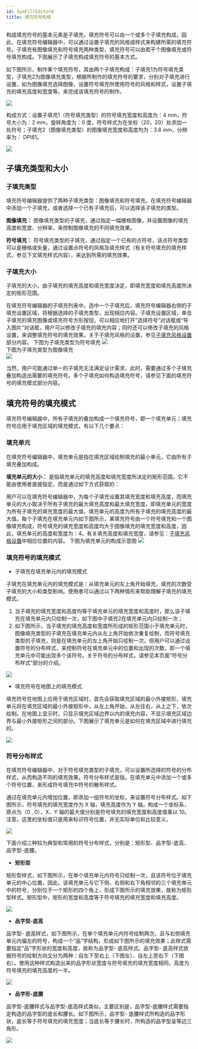 ```yaml
---
id: SymFillEditor0
title: 填充符号构成
---
```

构成填充符号的基本元素是子填充，填充符号可以由一个或多个子填充构成，因此，在填充符号编辑器中，可以通过设置子填充的风格或样式来构建所需的填充符号。子填充有图像填充和符号填充两种类型，填充符号可以由若干个图像填充或符号填充构成。下图展示了子填充构成填充符号的基本方式。

如下图所示，制作某个填充符号，其由两个子填充构成：子填充1为符号填充类型，子填充2为图像填充类型，根据所制作的填充符号的要求，分别对子填充进行设置，如为图像填充选择图像，设置符号填充所使用符号的风格和样式，设置子填充的填充高度和宽度等，来完成该填充符号的制作。

![](img/SymFillEditor0t1.png) 

构成方式：设置子填充1（符号填充类型）的符号填充宽度和高度为：4 mm，符号大小为：2 mm，旋转角度为：0
度，符号样式为在坐标（20，20）处添加一处符号；子填充2（图像填充类型）的图像填充宽度和高度均为：3.8 mm，分辨率为： DPI81。

 ![](img/SymFillEditor0t2.png)  

## 子填充类型和大小

### 子填充类型

填充符号编辑器提供了两种子填充类型：图像填充和符号填充。在填充符号编辑器中添加一个子填充，或者选择一个已有子填充后，可以选择该子填充的类型。

**图像填充：** 图像填充类型的子填充，通过指定一幅栅格图像，并设置图像的填充高度和宽度、分辨率，来控制图像填充的不同填充效果。

**符号填充：**
符号填充类型的子填充，通过指定一个已有的点符号，该点符号类型可以是栅格或矢量，通过设置点符号的风格及填充样式（有关符号填充的填充样式，参见下文填充样式内容），来达到所需的填充效果。

### 子填充大小

子填充的大小，由子填充的填充高度和填充宽度决定，即填充宽度和填充高度所决定的矩形范围。

在填充符号编辑器的子填充列表中，选中一个子填充后，填充符号编辑器右侧的子填充设置区域，将根据选择的子填充类型，出现相应内容。子填充设置区域，单击子填充的填充图像或填充符号方形按钮，可以相应地打开“选择符号”对话框或“导入图片”对话框，用户可以修改子填充的填充内容；同时还可以修改子填充的风格设置，来调整填充符号的填充效果。关于子填充风格的设置，参见[子填充风格设置](SymFillEditor4.html)部分内容。
下图为子填充类型为符号填充
![](img/SymFillEditor0t3.png)  
下图为子填充类型为图像填充     
![](img/SymFillEditor0t4.png)  

  
当然，用户可能通过单一的子填充无法满足设计需求，此时，需要通过多个子填充叠加构造出需要的填充符号。多个子填充如何构造填充符号，请参见下面的填充符号的填充模式部分内容。

## 填充符号的填充模式

填充符号编辑器中，所有子填充的叠加构成一个填充符号，即一个填充单元；填充符号应用于填充区域的填充模式，有以下几个要点：

### 填充单元

在填充符号编辑器中，填充单元是指在填充区域绘制填充的最小单元，它由所有子填充叠加构成。

**填充单元的大小：** 是指填充单元的填充高度和填充宽度所决定的矩形范围，它不能由使用者直接指定，而是通过如下方式获取的：

用户可以在填充符号编辑器中，为每个子填充设置其填充宽度和填充高度，而填充单元的大小取决于所有子填充的最大填充高度和最大填充宽度，即填充单元的宽度为所有子填充的填充宽度的最大值，填充单元的高度为所有子填充的填充高度的最大值。每个子填充在填充单元内如下图所示，某填充符号由一个符号填充和一个图像填充构成，符号填充的填充宽度和高度均大于图像填充的填充宽度和高度，因此，填充单元的高度和宽度为：4。有关填充高度和填充宽度，请参见：[子填充风格设置](SymFillEditor4.html)中相应位置的内容。
下图为填充单元的构成示意图
![](img/SymFillEditor0t5.png)  
  
### 填充符号的填充模式

* 子填充在填充单元内的填充模式 

子填充在填充单元内的填充模式是：从填充单元的左上角开始填充，填充的次数受子填充的大小和类型影响。使用者可以通过以下两种情形来帮助理解子填充的填充模式。

1. 当子填充的填充宽度和高度均等于填充单元的填充宽度和高度时，那么该子填充在填充单元内只绘制一次，如下图中子填充2在填充单元内只绘制一次；
2. 如下图所示，当子填充的填充高度和宽度所形成的矩形范围小于填充单元时，图像填充类型的子填充在填充单元内从左上角开始依次重复绘制，而符号填充类型的子填充，则是在填充单元的左上角开始只绘制一次，但用户可以通过设置符号的分布样式，来控制符号在填充单元中的位置和出现的次数，即一个填充单元中可能出现多个该符号。关于符号的分布样式，请参见本页面“符号分布样式”部分的介绍。 
  
  ![](img/SymFillEditor0t11.png)  

* 填充符号在地图上的填充模式 

填充符号在地图上应用于填充区域时，首先会获取填充区域的最小外接矩形，填充单元将在填充区域的最小外接矩形中，从左上角开始，从左往右，从上之下，依次绘制。在地图上显示时，只显示填充区域边界以内的填充内容，不显示填充区域边界与最小外接矩形之间的部分。下图展示了填充单元是如何在填充区域中进行填充的。

![](img/SymFillEditor0t6.png)  
 

### 符号分布样式

在填充符号编辑器中，对于符号填充类型的子填充，可以设置所选择的符号的分布样式，从而构造不同的填充效果。符号分布样式是指，在填充单元中添加一个或多个符号位置，来形成符号填充中符号的散布样式。

通过在填充单元内增加位置，即添加一组符号的坐标，来设置符号分布样式。如下图所示，符号填充的填充宽度作为 X 轴，填充高度作为 Y
轴，构成一个坐标系，原点为（0 , 0），X、Y 轴的最大值分别是符号填充的填充宽度和高度值乘以
10。注意，这里的坐标值只是用来标识符号位置，并无实际单位和比较意义。

![](img/SymFillEditor0t7.png)  


下面介绍三种较为典型和常用的符号分布样式，分别是：矩形型、品字型-底高、品字型-底腰。

* **矩形型**

矩形型样式，如下图所示，在单个填充单元内符号只绘制一次，且该符号位于填充单元的中心位置，因此，该填充单元与它下侧、右侧和右下角相邻的三个填充单元中的符号，分别位于一个矩形的四个角上，形成下图所示的填充效果，故称为矩形型样式。矩形型中，矩形的宽度和高度等于符号填充的填充宽度和填充高度。

![](img/SymFillEditor0t8.png)  

* **品字型-底高**

品字型-
底高样式，如下图所示，在单个填充单元内符号绘制两次，且与右侧填充单元内偏左的符号，构成一个“品”字结构，形成如下图所示的填充效果；此样式需要指定“品”字形状的宽度和高度，故称为品字型-
底高样式。品字型-
底高样式依据符号的绘制方向又分为两种：自左下至右上（下图左）、自左上至右下（下图右）。使用这种样式构造出来的品字形状宽度与符号填充的填充宽度相同，高度为符号填充的填充高度的一半。

![](img/SymFillEditor0t9.png)  


* **品字形-底腰**

品字型-底腰样式与品字型-底高样式类似，主要区别是，品字型-底腰样式需要指定构造的品字型的底长和腰长。如下图所示，品字型-
底腰样式所构造的品字形状，底长等于符号填充的填充宽度；当底长等于腰长时，所构造的品字型呈等边三角形。

![](img/SymFillEditor0t10.png)  


